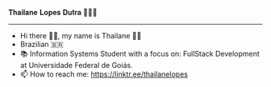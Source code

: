 𝐓𝐡𝐚𝐢𝐥𝐚𝐧𝐞 𝐋𝐨𝐩𝐞𝐬 𝐃𝐮𝐭𝐫𝐚 🧑🏽‍💻
________________________________________

- Hi there 🙋‍♀️, my name is Thailane 👋😄
- Brazilian 🇧🇷
- 📚 Information Systems Student with a focus on: FullStack Development at Universidade Federal de Goiás.
- 📫 How to reach me: https://linktr.ee/thailanelopes
